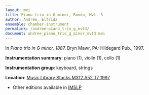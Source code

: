 ```yaml
---
layout: mei
title: Piano trio in G minor, Rondo, Mvt. 3
author: Andrée, Elfrida
ensemble: chamber-instrument
permalink: /andree-piano_trio_g_mvt3/
document: andree_piano_trio_g_minor_mvt3.mei
---
```


In *Piano trio in G minor, 1887.* Bryn Mawr, PA: Hildegard Pub., 1997.

**Instrumentation summary**: piano (1), violin (1), cello (1)

**Instrumentation group**: keyboard, strings

**Location**: <a href="https://tufts-primo.hosted.exlibrisgroup.com/permalink/f/bnf7qa/01TUN_ALMA2193046080003851" target="_blank">Music Library Stacks M312.A52 T7 1997</a>
- Other editions available in <a href="https://imslp.org/wiki/Piano_Trio_No.2_in_G_minor_(Andr%C3%A9e%2C_Elfrida)" target="_blank">IMSLP</a>
